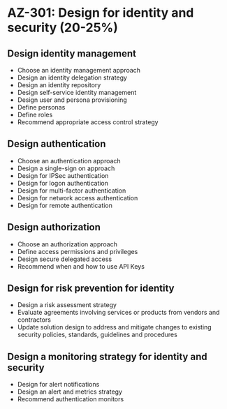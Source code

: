 # AZ-301: Design for identity and security (20-25%)
## Design identity management
* Choose an identity management approach
* Design an identity delegation strategy
* Design an identity repository
* Design self-service identity management
* Design user and persona provisioning
* Define personas
* Define roles
* Recommend appropriate access control strategy

## Design authentication
* Choose an authentication approach
* Design a single-sign on approach
* Design for IPSec authentication
* Design for logon authentication
* Design for multi-factor authentication
* Design for network access authentication
* Design for remote authentication

## Design authorization
* Choose an authorization approach
* Define access permissions and privileges
* Design secure delegated access
* Recommend when and how to use API Keys

## Design for risk prevention for identity
* Design a risk assessment strategy
* Evaluate agreements involving services or products from vendors and contractors
* Update solution design to address and mitigate changes to existing security policies, standards, guidelines and procedures

## Design a monitoring strategy for identity and security
* Design for alert notifications
* Design an alert and metrics strategy
* Recommend authentication monitors